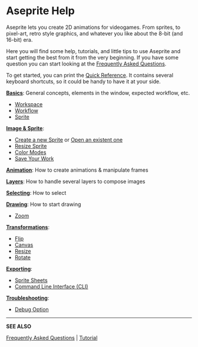 # Aseprite Help

Aseprite lets you create 2D animations for videogames. From sprites,
to pixel-art, retro style graphics, and whatever you like about the
8-bit (and 16-bit) era.

Here you will find some help, tutorials, and little tips to use
Aseprite and start getting the best from it from the very
beginning. If you have some question you can start looking at the
[Frequently Asked Questions](/faq/).

To get started, you can print the [Quick Reference](/quickref/). It
contains several keyboard shortcuts, so it could be handy to have it
at your side.

**[Basics](basics.md)**: General concepts, elements in the window, expected workflow, etc.

  * [Workspace](workspace.md)
  * [Workflow](workflow.md)
  * [Sprite](sprite.md)

**[Image & Sprite](sprite.md)**:

  * [Create a new Sprite](new-sprite.md) or [Open an existent one](open.md)
  * [Resize Sprite](sprite-size.md)
  * [Color Modes](color.md)
  * [Save Your Work](save.md)

**[Animation](animation.md)**: How to create animations & manipulate frames

**[Layers](layers.md)**: How to handle several layers to compose images

**[Selecting](selecting.md)**: How to select

**[Drawing](drawing.md)**: How to start drawing

  * [Zoom](zoom.md)

**[Transformations](transformations.md)**:

  * [Flip](flip.md)
  * [Canvas](canvas.md)
  * [Resize](resize.md)
  * [Rotate](rotate.md)

**[Exporting](exporting.md)**:

  * [Sprite Sheets](sprite-sheet.md)
  * [Command Line Interface (CLI)](cli.md)

**[Troubleshooting](troubleshooting.md)**:

  * [Debug Option](debug.md)

---

**SEE ALSO**

[Frequently Asked Questions](/faq/) |
[Tutorial](/tutorial/)
